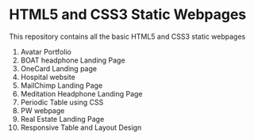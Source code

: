 # HTML5 and CSS3 Static Webpages
This repository contains all the basic HTML5 and CSS3 static webpages
1. Avatar Portfolio
2. BOAT headphone Landing Page
3. OneCard Landing page
4. Hospital website
5. MailChimp Landing Page
6. Meditation Headphone Landing Page
7. Periodic Table using CSS
8. PW webpage
9. Real Estate Landing Page
10. Responsive Table and Layout Design


 
